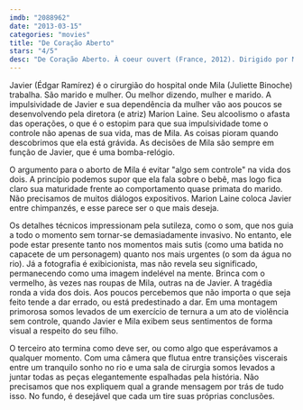 ```yaml
---
imdb: "2088962"
date: "2013-03-15"
categories: "movies"
title: "De Coração Aberto"
stars: "4/5"
desc: "De Coração Aberto. À coeur ouvert (France, 2012). Dirigido por Marion Laine. Escrito por Mathias Énard, Marion Laine. Com Juliette Binoche, Édgar Ramírez, Hippolyte Girardot, Amandine Dewasmes, Aurélia Petit, Bernard Verley, Elsa Tauveron, Romain Rondeau, Florence Huige."
---
```

Javier (Édgar Ramírez) é o cirurgião do hospital onde Mila (Juliette Binoche) trabalha. São marido e mulher. Ou melhor dizendo, mulher e marido. A impulsividade de Javier e sua dependência da mulher vão aos poucos se desenvolvendo pela diretora (e atriz) Marion Laine. Seu alcoolismo o afasta das operações, o que é o estopim para que sua impulsividade tome o controle não apenas de sua vida, mas de Mila. As coisas pioram quando descobrimos que ela está grávida. As decisões de Mila são sempre em função de Javier, que é uma bomba-relógio.

O argumento para o aborto de Mila é evitar "algo sem controle" na vida dos dois. A princípio podemos supor que ela fala sobre o bebê, mas logo fica claro sua maturidade frente ao comportamento quase primata do marido. Não precisamos de muitos diálogos expositivos. Marion Laine coloca Javier entre chimpanzés, e esse parece ser o que mais deseja.

Os detalhes técnicos impressionam pela sutileza, como o som, que nos guia a todo o momento sem tornar-se demasiadamente invasivo. No entanto, ele pode estar presente tanto nos momentos mais sutis (como uma batida no capacete de um personagem) quanto nos mais urgentes (o som da água no rio). Já a fotografia é exibicionista, mas não revela seu significado, permanecendo como uma imagem indelével na mente. Brinca com o vermelho, às vezes nas roupas de Mila, outras na de Javier. A tragédia ronda a vida dos dois. Aos poucos percebemos que não importa o que seja feito tende a dar errado, ou está predestinado a dar. Em uma montagem primorosa somos levados de um exercício de ternura a um ato de violência sem controle, quando Javier e Mila exibem seus sentimentos de forma visual a respeito do seu filho.

O terceiro ato termina como deve ser, ou como algo que esperávamos a qualquer momento. Com uma câmera que flutua entre transições viscerais entre um tranquilo sonho no rio e uma sala de cirurgia somos levados a juntar todas as peças elegantemente espalhadas pela história. Não precisamos que nos expliquem qual a grande mensagem por trás de tudo isso. No fundo, é desejável que cada um tire suas próprias conclusões.

